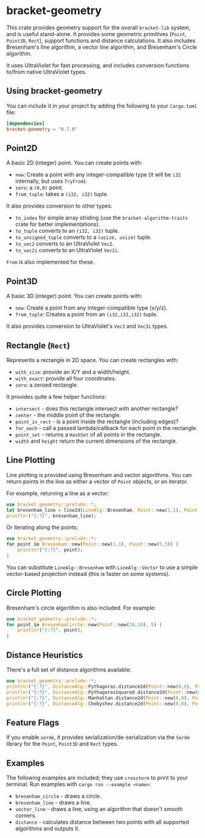 # bracket-geometry

This crate provides geometry support for the overall `bracket-lib` system, and is useful stand-alone. It provides some geometric primitives (`Point`, `Point3D`, `Rect`), support functions and distance calculations. It also includes Bresenham's line algorithm, a vector line algorithm, and Bresenham's Circle algorithm.

It uses UltraViolet for fast processing, and includes conversion functions to/from native UltraViolet types.

## Using bracket-geometry

You can include it in your project by adding the following to your `Cargo.toml` file:

```toml
[dependencies]
bracket-geometry = "0.7.0"
```

## Point2D

A basic 2D (integer) point. You can create points with:

* `new`: Create a point with any integer-compatible type (it will be `i32` internally, but uses `TryFrom`).
* `zero`: a `(0,0)` point.
* `from_tuple`: takes a `(i32, i32)` tuple.

It also provides conversion to other types:

* `to_index` for simple array striding (use the `bracket-algorithm-traits` crate for better implementations).
* `to_tuple` converts to an `(i32, i32)` tuple.
* `to_unsigned_tuple` converts to a `(usize, usize)` tuple.
* `to_vec2` converts to an UltraViolet `Vec2`.
* `to_vec2i` converts to an UltraViolet `Vec2i`.

`From` is also implemented for these.

## Point3D

A basic 3D (integer) point. You can create points with:

* `new`: Create a point from any integer-compatible type (x/y/z).
* `from_tuple`: Creates a point from an `(i32,i32,i32)` tuple.

It also provides conversion to UltraViolet's `Vec3` and `Vec3i` types.

## Rectangle (`Rect`)

Represents a rectangle in 2D space. You can create rectangles with:

* `with_size`: provide an X/Y and a width/height.
* `with_exact`: provide all four coordinates.
* `zero`: a zeroed rectangle.

It provides quite a few helper functions:

* `intersect` - does this rectangle intersect with another rectangle?
* `center` - the middle point of the rectangle.
* `point_in_rect` - is a point inside the rectangle (including edges)?
* `for_each` - call a passed lambda/callback for each point in the rectangle.
* `point_set` - returns a `HashSet` of all points in the rectangle.
* `width` and `height` return the current dimensions of the rectangle.

## Line Plotting

Line plotting is provided using Bresenham and vector algorithms. You can return points in the line as either a vector of `Point` objects, or an iterator.

For example, returning a line as a vector:

```rust
use bracket_geometry::prelude::*;
let bresenham_line = line2d(LineAlg::Bresenham, Point::new(1,1), Point::new(5,5));
println!("{:?}", bresenham_line);
```

Or iterating along the points:

```rust
use bracket_geometry::prelude::*;
for point in Bresenham::new(Point::new(1,1), Point::new(5,5)) {
    println!("{:?}", point);
}
```

You can substitute `LineAlg::Bresenham` with `LineAlg::Vector` to use a simple vector-based projection instead (this is faster on some systems).

## Circle Plotting

Bresenham's circle algorithm is also included. For example:

```rust
use bracket_geometry::prelude::*;
for point in BresenhamCircle::new(Point::new(10,10), 5) {
    println!("{:?}", point);
}
```

## Distance Heuristics

There's a full set of distance algorithms available:

```rust
use bracket_geometry::prelude::*;
println!("{:?}", DistanceAlg::Pythagoras.distance2d(Point::new(0,0), Point::new(5,5)));
println!("{:?}", DistanceAlg::PythagorasSquared.distance2d(Point::new(0,0), Point::new(5,5)));
println!("{:?}", DistanceAlg::Manhattan.distance2d(Point::new(0,0), Point::new(5,5)));
println!("{:?}", DistanceAlg::Chebyshev.distance2d(Point::new(0,0), Point::new(5,5)));
```

## Feature Flags

If you enable `serde`, it provides serialization/de-serialization via the `Serde` library for the `Point`, `Point3D` and `Rect` types.

## Examples

The following examples are included; they use `crossterm` to print to your terminal. Run examples with `cargo run --example <name>`:

* `bresenham_circle` - draws a circle.
* `bresenham_line` - draws a line.
* `vector_line` - draws a line, using an algorithm that doesn't smooth corners.
* `distance` - calculates distance between two points with all supported algorithms and outputs it.
